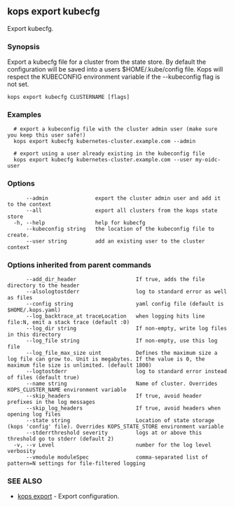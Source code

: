 
<!--- This file is automatically generated by make gen-cli-docs; changes should be made in the go CLI command code (under cmd/kops) -->

## kops export kubecfg

Export kubecfg.

### Synopsis

Export a kubecfg file for a cluster from the state store. By default the configuration will be saved into a users $HOME/.kube/config file. Kops will respect the KUBECONFIG environment variable if the --kubeconfig flag is not set.

```
kops export kubecfg CLUSTERNAME [flags]
```

### Examples

```
  # export a kubeconfig file with the cluster admin user (make sure you keep this user safe!)
  kops export kubecfg kubernetes-cluster.example.com --admin
  
  # export using a user already existing in the kubeconfig file
  kops export kubecfg kubernetes-cluster.example.com --user my-oidc-user
```

### Options

```
      --admin               export the cluster admin user and add it to the context
      --all                 export all clusters from the kops state store
  -h, --help                help for kubecfg
      --kubeconfig string   the location of the kubeconfig file to create.
      --user string         add an existing user to the cluster context
```

### Options inherited from parent commands

```
      --add_dir_header                   If true, adds the file directory to the header
      --alsologtostderr                  log to standard error as well as files
      --config string                    yaml config file (default is $HOME/.kops.yaml)
      --log_backtrace_at traceLocation   when logging hits line file:N, emit a stack trace (default :0)
      --log_dir string                   If non-empty, write log files in this directory
      --log_file string                  If non-empty, use this log file
      --log_file_max_size uint           Defines the maximum size a log file can grow to. Unit is megabytes. If the value is 0, the maximum file size is unlimited. (default 1800)
      --logtostderr                      log to standard error instead of files (default true)
      --name string                      Name of cluster. Overrides KOPS_CLUSTER_NAME environment variable
      --skip_headers                     If true, avoid header prefixes in the log messages
      --skip_log_headers                 If true, avoid headers when opening log files
      --state string                     Location of state storage (kops 'config' file). Overrides KOPS_STATE_STORE environment variable
      --stderrthreshold severity         logs at or above this threshold go to stderr (default 2)
  -v, --v Level                          number for the log level verbosity
      --vmodule moduleSpec               comma-separated list of pattern=N settings for file-filtered logging
```

### SEE ALSO

* [kops export](kops_export.md)	 - Export configuration.


